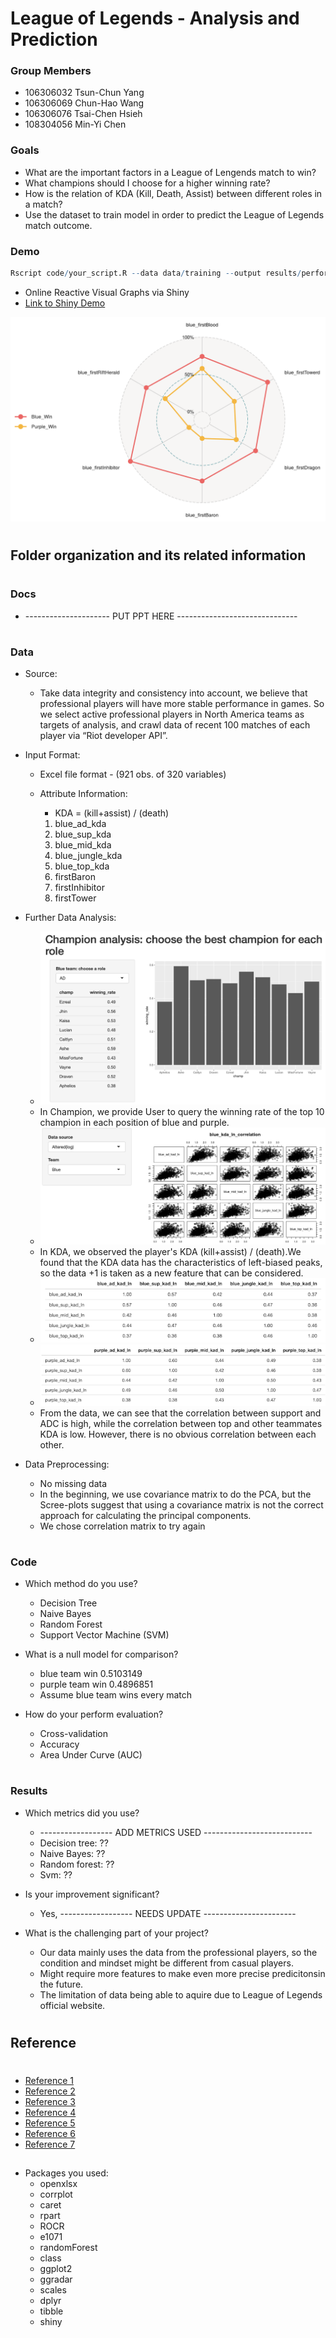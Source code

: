 # League of Legends - Analysis and Prediction

### Group Members
* 106306032 Tsun-Chun Yang
* 106306069 Chun-Hao Wang
* 106306076 Tsai-Chen Hsieh
* 108304056 Min-Yi Chen

### Goals
* What are the important factors in a League of Lengends match to win?
* What champions should I choose for a higher winning rate?
* How is the relation of KDA (Kill, Death, Assist) between different roles in a match?
* Use the dataset to train model in order to predict the League of Legends match outcome.

### Demo 

```R
Rscript code/your_script.R --data data/training --output results/performance.csv
```
* Online Reactive Visual Graphs via Shiny
* [Link to Shiny Demo](https://tsai00150.shinyapps.io/League-of-Legend-Analysis-and-Prediction/)

![shiny png](shiny.png)

#
## Folder organization and its related information
#
### Docs
*  --------------------- PUT PPT HERE ------------------------------
#
### Data
* Source:
	* Take data integrity and consistency into account, we believe that professional players will have more stable performance in games. So we select active professional players in North America teams as targets of analysis, and crawl data of recent 100 matches of each player via “Riot developer API”. 

* Input Format:
	* Excel file format - (921 obs. of 320 variables)
	* Attribute Information:

		* KDA = (kill+assist) / (death)
		1. blue_ad_kda 
		2.  blue_sup_kda 
		3. blue_mid_kda 
		4. blue_jungle_kda
		5. blue_top_kda
		6. firstBaron
		7. firstInhibitor
		8. firstTower
* Further Data Analysis: 
	* ![champion png](champion.png)
	* In Champion, we provide User to query the winning rate of the top 10 champion in each position of blue and purple.
	* ![cor png](cor.png)
	* In KDA, we observed the player's KDA (kill+assist) / (death).We found that the KDA data has the characteristics of left-biased peaks, so the data +1 is taken as a new feature that can be considered.
	* ![kda1 png](kda1.png)
	* ![kda2 png](kda2.png)
	* From the data, we can see that the correlation between support and ADC is high, while the correlation between top and other teammates KDA is low. However, there is no obvious correlation between each other. 


* Data Preprocessing: 
  * No missing data
  * In the beginning, we use covariance matrix to do the PCA, but the Scree-plots suggest that using a covariance matrix is not the correct approach for calculating the principal components.
  * We chose correlation matrix to try again
#
### Code

* Which method do you use?
	* Decision Tree
	* Naive Bayes
	* Random Forest
	* Support Vector Machine (SVM)

* What is a null model for comparison?
	* blue team win 0.5103149
	* purple team win 0.4896851
	* Assume blue team wins every match

* How do your perform evaluation?
	* Cross-validation
	* Accuracy
	* Area Under Curve (AUC)

#
### Results
*  Which metrics did you use? 
	* ------------------ ADD METRICS USED ---------------------------
	* Decision tree: ??
	* Naive Bayes: ??
	* Random forest: ??
	* Svm: ??

* Is your improvement significant?
	* Yes, ------------------ NEEDS UPDATE -----------------------

* What is the challenging part of your project?
	* Our data mainly uses the data from the professional players, so the condition and mindset might be different from casual players.
	* Might require more features to make even more precise predicitonsin the future.
	* The limitation of data being able to aquire due to League of Legends official website.

#
## Reference
#
* [Reference 1](https://shiny.rstudio.com/tutorial/)
* [Reference 2](https://developer.riotgames.com/)
* [Reference 3](https://www.rdocumentation.org/packages/rpart/versions/4.1-15/topics/rpart)
* [Reference 4](https://www.rdocumentation.org/packages/e1071/versions/1.7-3/topics/naiveBayes)
* [Reference 5](https://www.rdocumentation.org/packages/stats/versions/3.6.2/topics/glm)
* [Reference 6](https://www.rdocumentation.org/packages/randomForest/versions/4.6-14/topics/randomForest)
* [Reference 7](https://www.rdocumentation.org/packages/e1071/versions/1.7-4/topics/svm)
##
* Packages you used:
	* openxlsx
	* corrplot
	* caret
	* rpart
	* ROCR
	* e1071
	* randomForest
	* class
	* ggplot2
	* ggradar
	* scales
	* dplyr
	* tibble
	* shiny
